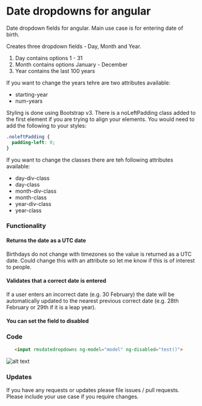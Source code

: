 # Date dropdowns for angular

Date dropdown fields for angular. Main use case is for entering date of birth.

Creates three dropdown fields - Day, Month and Year.

1. Day contains options 1 - 31
2. Month contains options January - December
3. Year contains the last 100 years

If you want to change the years tehre are two attributes available:
* starting-year
* num-years

Styling is done using Bootstrap v3. There is a noLeftPadding class added to the first element if you are trying to align your elements. You would need to add the following to your styles:
```css
.noleftPadding {
  padding-left: 0;
}
```

If you want to change the classes there are teh following attributes available:
* day-div-class
* day-class
* month-div-class
* month-class
* year-div-class
* year-class


### Functionality
#### Returns the date as a UTC date
Birthdays do not change with timezones so the value is returned as a UTC date. Could change this with an attribute so let me know if this is of interest to people.

#### Validates that a correct date is entered
If a user enters an incorrect date (e.g. 30 February) the date will be automatically updated to the nearest previous correct date (e.g. 28th February or 29th if it is a leap year).

#### You can set the field to disabled

### Code

```html
   <input rmsdatedropdowns ng-model="model" ng-disabled="test()">
```
![alt text](http://i43.tinypic.com/2vuk8ax.png "Dropdowns")


### Updates
If you have any requests or updates please file issues / pull requests. Please include your use case if you require changes.
